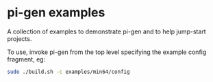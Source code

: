 # pi-gen examples

A collection of examples to demonstrate pi-gen and to help jump-start projects.

To use, invoke pi-gen from the top level specifying the example config fragment, eg:

```bash
sudo ./build.sh -c examples/min64/config
```
